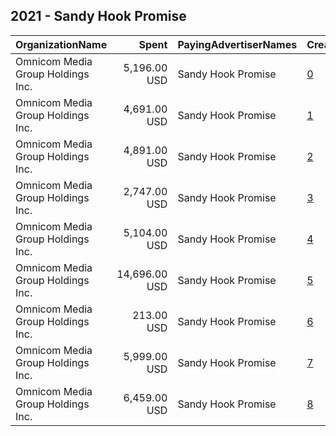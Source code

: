 ## 2021 - Sandy Hook Promise 
|OrganizationName|Spent|PayingAdvertiserNames|CreativeUrls|Impressions|Genders|AgeBrackets|CountryCodes|BillingAddresses|CandidateBallotInformation|
|:---|---:|:---|:---|---:|:---|:---|:---|:---|:---|
|Omnicom Media Group Holdings Inc.|5,196.00 USD|Sandy Hook Promise|[0](https://www.snap.com/political-ads/asset/9e4d6d23f74eedae6843022e00071acf351c5901a164f3ffaea8c5a0b8ab8445?mediaType=mp4)|3,739,965||14+|united states|"195 Broadway, 5th Floor,New York,10007,US"||
|Omnicom Media Group Holdings Inc.|4,691.00 USD|Sandy Hook Promise|[1](https://www.snap.com/political-ads/asset/2f021387bae006cfc74f97f03495a7662c6b53e79c74408ec14bce7851901e5f?mediaType=mp4)|3,376,697||14+|united states|"195 Broadway, 5th Floor,New York,10007,US"||
|Omnicom Media Group Holdings Inc.|4,891.00 USD|Sandy Hook Promise|[2](https://www.snap.com/political-ads/asset/223d9f5c1dbec884c8c290dfd95823547f3dca7448d74f798efc9c52e95de75c?mediaType=mp4)|3,522,284||14+|united states|"195 Broadway, 5th Floor,New York,10007,US"||
|Omnicom Media Group Holdings Inc.|2,747.00 USD|Sandy Hook Promise|[3](https://www.snap.com/political-ads/asset/9e4d6d23f74eedae6843022e00071acf351c5901a164f3ffaea8c5a0b8ab8445?mediaType=mp4)|255,892||14+|united states|"195 Broadway, 5th Floor,New York,10007,US"||
|Omnicom Media Group Holdings Inc.|5,104.00 USD|Sandy Hook Promise|[4](https://www.snap.com/political-ads/asset/ef43fe68dcde8820c11a873080f198d35017cf6bd92e396989ac9f94f4749446?mediaType=mp4)|3,674,100||14+|united states|"195 Broadway, 5th Floor,New York,10007,US"||
|Omnicom Media Group Holdings Inc.|14,696.00 USD|Sandy Hook Promise|[5](https://www.snap.com/political-ads/asset/223d9f5c1dbec884c8c290dfd95823547f3dca7448d74f798efc9c52e95de75c?mediaType=mp4)|1,365,722||14+|united states|"195 Broadway, 5th Floor,New York,10007,US"||
|Omnicom Media Group Holdings Inc.|213.00 USD|Sandy Hook Promise|[6](https://www.snap.com/political-ads/asset/ef43fe68dcde8820c11a873080f198d35017cf6bd92e396989ac9f94f4749446?mediaType=mp4)|152,737|||united states|"195 Broadway, 5th Floor,New York,10007,US"||
|Omnicom Media Group Holdings Inc.|5,999.00 USD|Sandy Hook Promise|[7](https://www.snap.com/political-ads/asset/ef43fe68dcde8820c11a873080f198d35017cf6bd92e396989ac9f94f4749446?mediaType=mp4)|559,427||14+|united states|"195 Broadway, 5th Floor,New York,10007,US"||
|Omnicom Media Group Holdings Inc.|6,459.00 USD|Sandy Hook Promise|[8](https://www.snap.com/political-ads/asset/2f021387bae006cfc74f97f03495a7662c6b53e79c74408ec14bce7851901e5f?mediaType=mp4)|601,282||14+|united states|"195 Broadway, 5th Floor,New York,10007,US"||
